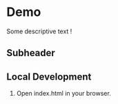 # Demo

Some descriptive text !
## Subheader

## Local Development

1. Open index.html in your browser. 